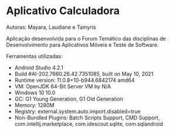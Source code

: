 ﻿<h1>Aplicativo Calculadora</h1>
<p>Autoras: Mayara, Laudiane e Tamyris<br></p>
<p>Aplicação desenvolvida para o Forum Temático das disciplinas de Desenvolvimento para Aplicativos Móveis e Teste de Software.</p>
<p>Ferramentas utilizadas:
  <ul>
<li> Android Studio 4.2.1</li>
<li>Build #AI-202.7660.26.42.7351085, built on May 10, 2021</li>
<li>Runtime version: 11.0.8+10-b944.6842174 amd64</li>
<li>VM: OpenJDK 64-Bit Server VM by N/A</li>
<li>Windows 10 10.0</li>
<li>GC: G1 Young Generation, G1 Old Generation</li>
<li>Memory: 1280M</li>
<li>Registry: external.system.auto.import.disabled=true</li>
<li>Non-Bundled Plugins: Batch Scripts Support, CMD Support, com.intellij.marketplace, com.idescout.sqlite, com.sqlandroid</li>
    
  </ul>
</p>

